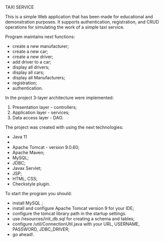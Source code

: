 TAXI SERVICE

This is a simple Web application that has been made for educational and demonstration purposes.
It supports authentication, registration, and CRUD operations for simulating the work of a simple taxi service.

Program maintains next functions:

- create a new manufacturer;
- create a new car;
- create a new driver;
- add driver to a car;
- display all drivers;
- display all cars;
- display all Manufacturers;
- registration;
- authentication.

In the project 3-layer architecture were implemented:

1. Presentation layer - controllers;
2. Application layer - services;
3. Data access layer - DAO.

The project was created with using the next technologies:

- Java 11
- 
- Apache Tomcat - version 9.0.60;
- Apache Maven;
- MySQL;
- JDBC;
- Javax Servlet;
- JSP;
- HTML, CSS;
- Checkstyle plugin.

To start the program you should:

- install MySQL ;
- install and configure Apache Tomcat version 9 for your IDE;
- configure the tomcat library path in the startup settings.
- use /resources/init_db.sql for creating a schema and tables;
- configure /util/ConnectionUtil.java with your URL, USERNAME, PASSWORD, JDBC_DRIVER;
- go ahead!.



